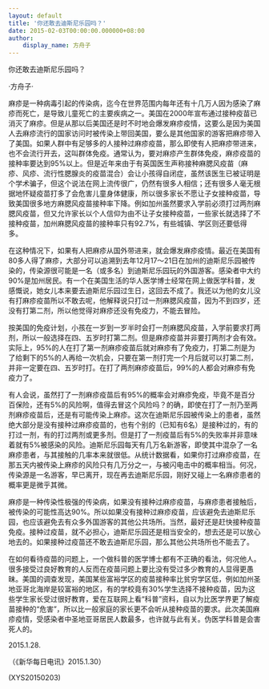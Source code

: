 ```yaml
---
layout: default
title: '你还敢去迪斯尼乐园吗？'
date: 2015-02-03T00:00:00.000000+08:00
author:
    display_name: 方舟子
---
```


你还敢去迪斯尼乐园吗？

·方舟子·

麻疹是一种病毒引起的传染病，迄今在世界范围内每年还有十几万人因为感染了麻疹而死亡，是导致儿童死亡的主要疾病之一。美国在2000年宣布通过接种疫苗已消灭了麻疹。但是从那以后美国还是时不时地会爆发麻疹疫情，这要么是因为美国人去麻疹流行的国家访问时被传染上带回美国，要么是其他国家的游客把麻疹带入了美国。如果人群中有足够多的人接种过麻疹疫苗，那么即使有人把麻疹带进来，也不会流行开去，这叫群体免疫。通常认为，要对麻疹产生群体免疫，麻疹疫苗的接种率要达到95%以上。但是近年来由于有英国医生声称接种麻腮风疫苗（麻疹、风疹、流行性腮腺炎的疫苗混合）会让小孩得自闭症，虽然该医生已被证明是个学术骗子，但这个说法在网上流传很广，仍然有很多人相信；还有很多人毫无根据地怀疑疫苗打多了会危害儿童身体健康，所以很多家长不愿让子女接种疫苗，导致美国很多地方麻腮风疫苗接种率下降。例如加州虽然要求入学前必须打过两剂麻腮风疫苗，但又允许家长以个人信仰为由不让子女接种疫苗，一些家长就选择了不接种疫苗，加州麻腮风疫苗的接种率只有92.7%，有些城镇、学区则还要低得多。

在这种情况下，如果有人把麻疹从国外带进来，就会爆发麻疹疫情。最近在美国有80多人得了麻疹，大部分可以追溯到去年12月17～21日在加州的迪斯尼乐园被传染的，传染源很可能是一名（或多名）到迪斯尼乐园玩的外国游客。感染者中大约90%是加州居民。有一个在美国生活的华人医学博士经常在网上做医学科普，发感慨说，她女儿本来要去迪斯尼乐园过生日，这回去不成了。我还以为他的女儿没有打麻疹疫苗所以不敢去呢，他解释说只打过一剂麻腮风疫苗，因为不到四岁，还没有打第二剂，所以他觉得对麻疹还没有免疫力，不能去冒险。

按美国的免疫计划，小孩在一岁到一岁半时会打一剂麻腮风疫苗，入学前要求打两剂，所以一般选择在四、五岁时打第二剂。但是麻疹疫苗并非要打两剂才会有效。实际上，95%的人在打了第一剂麻疹疫苗后就对麻疹有了免疫力，打第二剂是为了给剩下的5%的人再给一次机会，只要在第一剂打完一个月后就可以打第二剂，并非一定要在四、五岁时打。在打了两剂麻疹疫苗后，99%的人都会对麻疹有免疫力了。

有人会说，虽然打了一剂麻疹疫苗后有95%的概率会对麻疹免疫，毕竟不是百分百保险，还有5%的风险啊，值得去冒这个风险吗？的确，即使在打了一剂乃至两剂麻疹疫苗后，还是有可能传染上麻疹。这次在迪斯尼乐园被传染上的患者，虽然绝大部分是没有接种过麻疹疫苗的，也有个别的（已知有6名）是接种过的，有的打过一剂，有的打过两剂或更多剂。但是打了一剂疫苗后有5%的失败率并非意味着就有5%被感染的风险。迪斯尼乐园每天有几万名新游客，即使其中混杂了一名麻疹患者，与其接触的几率本来就很低。从统计数据看，如果你打过麻疹疫苗，在那五天内被传染上麻疹的风险只有几万分之一，与被闪电击中的概率相当。何况，传染源是一名游客，早已离开，现在再去迪斯尼乐园，刚好又碰上一名麻疹患者的概率更是微乎其微。

麻疹是一种传染性极强的传染病，如果没有接种过麻疹疫苗，与麻疹患者接触后，被传染的可能性高达90%。所以如果没有接种过麻疹疫苗，应该避免去迪斯尼乐园，也应该避免去有众多外国游客的其他公共场所。当然，最好还是赶快接种疫苗免疫。接种过疫苗，就不必担心，迪斯尼乐园还是相当安全的，想去还是可以放心地去的。如果接种过疫苗还不敢去迪斯尼乐园，那么其他公共场所也不能去了。

在如何看待疫苗的问题上，一个做科普的医学博士都有不正确的看法，何况他人。很多接受过良好教育的人反而在疫苗问题上要比没有受过多少教育的人显得更愚昧。美国的调查发现，美国某些富裕学区的疫苗接种率比贫穷学区低，例如加州圣地亚哥北海岸是较富裕的地区，有的学校竟有30%学生选择不接种疫苗，因为这些学生家长受过很好教育，爱在互联网上看“科普”资料，自以为比医学界更了解疫苗接种的“危害”，所以比一般家庭的家长更不会听从接种疫苗的要求。此次美国麻疹疫情，受感染者中圣地亚哥居民人数最多，也许就与此有关。伪医学科普是会害死人的。

2015.1.28.

（《新华每日电讯》2015.1.30）

(XYS20150203)


